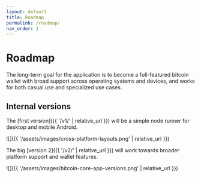 ```yaml
---
layout: default
title: Roadmap
permalink: /roadmap/
nav_order: 1
---
```


# Roadmap

The long-term goal for the application is to become a full-featured bitcoin wallet with broad support across operating systems and devices, and works for both casual use and specialized use cases.

## Internal versions

The [first version]({{ '/v1/' | relative_url }}) will be a simple node runner for desktop and mobile Android. 

![]({{ '/assets/images/cross-platform-layouts.png' | relative_url }})

The big [version 2]({{ '/v2/' | relative_url }}) will work towards broader platform support and wallet features.

![]({{ '/assets/images/bitcoin-core-app-versions.png' | relative_url }})
